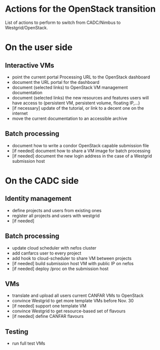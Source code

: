 Actions for the OpenStack transition
====================================

List of actions to perform to switch from CADC/Nimbus to Westgrid/OpenStack.

# On the user side

## Interactive VMs
* point the current portal Processing URL to the OpenStack dashboard
* document the URL portal for the dashboard
* document (selected links) to OpenStack VM management documentation
* document (selected links) the new resources and features users will have access to (persistent VM, persistent volume, floating IP,...)
* [if necessary] update of the tutorial, or link to a decent one on the internet
* move the current documentation to an accessible archive

## Batch processing
* document how to write a condor OpenStack capable submission file
* [if needed] document how to share a VM image for batch processing
* [if needed] document the new login address in the case of a Westgrid submission host

# On the CADC side

## Identity management
* define projects and users from existing ones
* register all projects and users with westgrid
* [if needed]

## Batch processing
* update cloud scheduler with nefos cluster
* add canfarcs user to every project
* add hook to cloud-scheduler to share VM between projects
* [if needed] build submission host VM with public IP on nefos
* [if needed] deploy /proc on the submission host

## VMs
* translate and upload all users current CANFAR VMs to OpenStack
* convince Westgrid to get more template VMs before Nov. 30
* [if needed] support one template VM
* convince Westgrid to get resource-based set of flavours
* [if needed] define CANFAR flavours

## Testing
* run full test VMs

